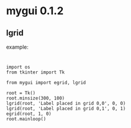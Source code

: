 

# mygui 0.1.2

## lgrid


example:

#

    import os
    from tkinter import Tk

    from mygui import egrid, lgrid

    root = Tk()
    root.minsize(300, 100)
    lgrid(root, 'Label placed in grid 0,0', 0, 0)
    lgrid(root, 'Label placed in grid 0,1', 0, 1)
    egrid(root, 1, 0)
    root.mainloop()



#

